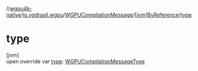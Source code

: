//[wgpu4k-native](../../../../index.md)/[io.ygdrasil.wgpu](../../index.md)/[WGPUCompilationMessage](../index.md)/[[jvm]ByReference](index.md)/[type](type.md)

# type

[jvm]\
open override var [type](type.md): [WGPUCompilationMessageType](../../-w-g-p-u-compilation-message-type/index.md)